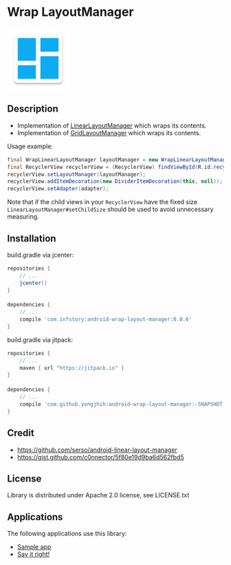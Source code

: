 # Wrap LayoutManager

![](art/android-wrap-layout-manager.png)

## Description

* Implementation of [LinearLayoutManager](https://developer.android.com/reference/android/support/v7/widget/LinearLayoutManager.html) which wraps its contents.
* Implementation of [GridLayoutManager](https://developer.android.com/reference/android/support/v7/widget/GridLayoutManager.html) which wraps its contents.

Usage example:

```java
final WrapLinearLayoutManager layoutManager = new WrapLinearLayoutManager(this, LinearLayoutManager.VERTICAL, false);
final RecyclerView recyclerView = (RecyclerView) findViewById(R.id.recyclerview);
recyclerView.setLayoutManager(layoutManager);
recyclerView.addItemDecoration(new DividerItemDecoration(this, null));
recyclerView.setAdapter(adapter);
```

Note that if the child views in your `RecyclerView` have the fixed size `LinearLayoutManager#setChildSize` should be used
to avoid unnecessary measuring.

## Installation

build.gradle via jcenter:

```gradle
repositories {
    // ...
    jcenter()
}

dependencies {
    // ...
    compile 'com.infstory:android-wrap-layout-manager:0.0.6'
}
```

build.gradle via jitpack:

```gradle
repositories {
    // ...
    maven { url "https://jitpack.io" }
}

dependencies {
    // ...
    compile 'com.github.yongjhih:android-wrap-layout-manager:-SNAPSHOT'
}
```

## Credit

* https://github.com/serso/android-linear-layout-manager
* https://gist.github.com/c0nnector/5f80e19d9ba6d562fbd5

## License

Library is distributed under Apache 2.0 license, see LICENSE.txt

## Applications

The following applications use this library:
* [Sample app](https://oss.sonatype.org/content/repositories/releases/org/solovyev/android/views/linear-layout-manager-app/)
* [Say it right!](https://play.google.com/store/apps/details?id=org.solovyev.android.dictionary.forvo)
